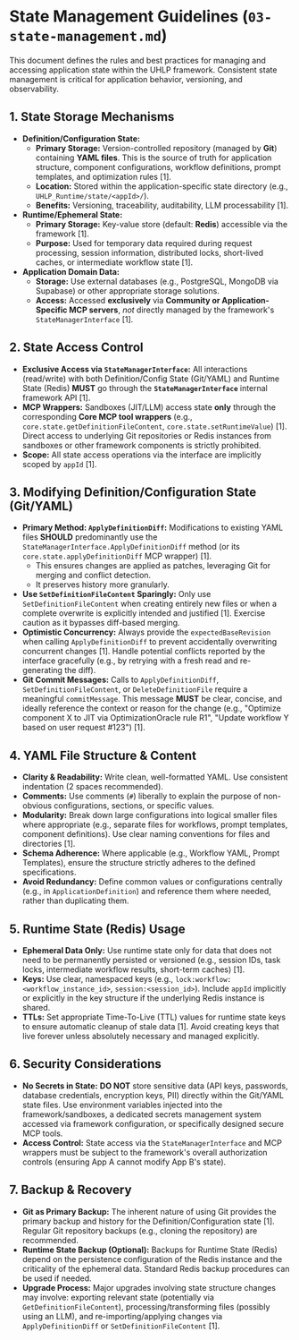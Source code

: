 # State Management Guidelines (`03-state-management.md`)

This document defines the rules and best practices for managing and accessing application state within the UHLP framework. Consistent state management is critical for application behavior, versioning, and observability.

## 1. State Storage Mechanisms

*   **Definition/Configuration State:**
    *   **Primary Storage:** Version-controlled repository (managed by **Git**) containing **YAML files**. This is the source of truth for application structure, component configurations, workflow definitions, prompt templates, and optimization rules [1].
    *   **Location:** Stored within the application-specific state directory (e.g., `UHLP_Runtime/state/<appId>/`).
    *   **Benefits:** Versioning, traceability, auditability, LLM processability [1].
*   **Runtime/Ephemeral State:**
    *   **Primary Storage:** Key-value store (default: **Redis**) accessible via the framework [1].
    *   **Purpose:** Used for temporary data required during request processing, session information, distributed locks, short-lived caches, or intermediate workflow state [1].
*   **Application Domain Data:**
    *   **Storage:** Use external databases (e.g., PostgreSQL, MongoDB via Supabase) or other appropriate storage solutions.
    *   **Access:** Accessed **exclusively** via **Community or Application-Specific MCP servers**, *not* directly managed by the framework's `StateManagerInterface` [1].

## 2. State Access Control

*   **Exclusive Access via `StateManagerInterface`:** All interactions (read/write) with both Definition/Config State (Git/YAML) and Runtime State (Redis) **MUST** go through the **`StateManagerInterface`** internal framework API [1].
*   **MCP Wrappers:** Sandboxes (JIT/LLM) access state **only** through the corresponding **Core MCP tool wrappers** (e.g., `core.state.getDefinitionFileContent`, `core.state.setRuntimeValue`) [1]. Direct access to underlying Git repositories or Redis instances from sandboxes or other framework components is strictly prohibited.
*   **Scope:** All state access operations via the interface are implicitly scoped by `appId` [1].

## 3. Modifying Definition/Configuration State (Git/YAML)

*   **Primary Method: `ApplyDefinitionDiff`:** Modifications to existing YAML files **SHOULD** predominantly use the `StateManagerInterface.ApplyDefinitionDiff` method (or its `core.state.applyDefinitionDiff` MCP wrapper) [1].
    *   This ensures changes are applied as patches, leveraging Git for merging and conflict detection.
    *   It preserves history more granularly.
*   **Use `SetDefinitionFileContent` Sparingly:** Only use `SetDefinitionFileContent` when creating entirely new files or when a complete overwrite is explicitly intended and justified [1]. Exercise caution as it bypasses diff-based merging.
*   **Optimistic Concurrency:** Always provide the `expectedBaseRevision` when calling `ApplyDefinitionDiff` to prevent accidentally overwriting concurrent changes [1]. Handle potential conflicts reported by the interface gracefully (e.g., by retrying with a fresh read and re-generating the diff).
*   **Git Commit Messages:** Calls to `ApplyDefinitionDiff`, `SetDefinitionFileContent`, or `DeleteDefinitionFile` require a meaningful `commitMessage`. This message **MUST** be clear, concise, and ideally reference the context or reason for the change (e.g., "Optimize component X to JIT via OptimizationOracle rule R1", "Update workflow Y based on user request #123") [1].

## 4. YAML File Structure & Content

*   **Clarity & Readability:** Write clean, well-formatted YAML. Use consistent indentation (2 spaces recommended).
*   **Comments:** Use comments (`#`) liberally to explain the purpose of non-obvious configurations, sections, or specific values.
*   **Modularity:** Break down large configurations into logical smaller files where appropriate (e.g., separate files for workflows, prompt templates, component definitions). Use clear naming conventions for files and directories [1].
*   **Schema Adherence:** Where applicable (e.g., Workflow YAML, Prompt Templates), ensure the structure strictly adheres to the defined specifications.
*   **Avoid Redundancy:** Define common values or configurations centrally (e.g., in `ApplicationDefinition`) and reference them where needed, rather than duplicating them.

## 5. Runtime State (Redis) Usage

*   **Ephemeral Data Only:** Use runtime state only for data that does not need to be permanently persisted or versioned (e.g., session IDs, task locks, intermediate workflow results, short-term caches) [1].
*   **Keys:** Use clear, namespaced keys (e.g., `lock:workflow:<workflow_instance_id>`, `session:<session_id>`). Include `appId` implicitly or explicitly in the key structure if the underlying Redis instance is shared.
*   **TTLs:** Set appropriate Time-To-Live (TTL) values for runtime state keys to ensure automatic cleanup of stale data [1]. Avoid creating keys that live forever unless absolutely necessary and managed explicitly.

## 6. Security Considerations

*   **No Secrets in State:** **DO NOT** store sensitive data (API keys, passwords, database credentials, encryption keys, PII) directly within the Git/YAML state files. Use environment variables injected into the framework/sandboxes, a dedicated secrets management system accessed via framework configuration, or specifically designed secure MCP tools.
*   **Access Control:** State access via the `StateManagerInterface` and MCP wrappers must be subject to the framework's overall authorization controls (ensuring App A cannot modify App B's state).

## 7. Backup & Recovery

*   **Git as Primary Backup:** The inherent nature of using Git provides the primary backup and history for the Definition/Configuration state [1]. Regular Git repository backups (e.g., cloning the repository) are recommended.
*   **Runtime State Backup (Optional):** Backups for Runtime State (Redis) depend on the persistence configuration of the Redis instance and the criticality of the ephemeral data. Standard Redis backup procedures can be used if needed.
*   **Upgrade Process:** Major upgrades involving state structure changes may involve: exporting relevant state (potentially via `GetDefinitionFileContent`), processing/transforming files (possibly using an LLM), and re-importing/applying changes via `ApplyDefinitionDiff` or `SetDefinitionFileContent` [1].

